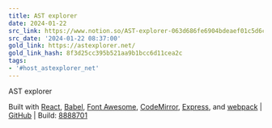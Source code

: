 ```yaml
---
title: AST explorer
date: 2024-01-22
src_link: https://www.notion.so/AST-explorer-063d686fe6904bdeaef01c5d6cb87d4f
src_date: '2024-01-22 08:37:00'
gold_link: https://astexplorer.net/
gold_link_hash: 8f3d25cc395b521aa9b1bcc6d11cea2c
tags:
- '#host_astexplorer_net'
---
```





AST explorer








Built with
[React](https://reactjs.org/),
[Babel](https://babeljs.io/),
[Font Awesome](https://fontawesome.com/),
[CodeMirror](https://codemirror.net/),
[Express](https://expressjs.com/),
and
[webpack](https://webpack.js.org/)
|
[GitHub](https://github.com/fkling/astexplorer)
|
Build: [8888701](https://github.com/fkling/astexplorer/commits/8888701)
